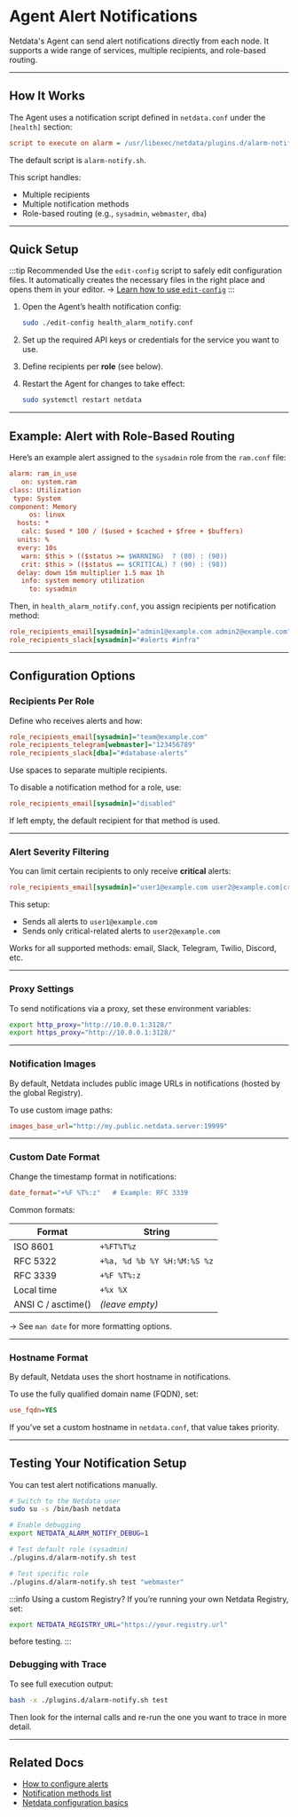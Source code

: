 # Agent Alert Notifications

Netdata's Agent can send alert notifications directly from each node. It supports a wide range of services, multiple recipients, and role-based routing.

---

## How It Works

The Agent uses a notification script defined in `netdata.conf` under the `[health]` section:

```ini
script to execute on alarm = /usr/libexec/netdata/plugins.d/alarm-notify.sh
```

The default script is `alarm-notify.sh`.

This script handles:

- Multiple recipients
- Multiple notification methods
- Role-based routing (e.g., `sysadmin`, `webmaster`, `dba`)

---

## Quick Setup

:::tip Recommended
Use the `edit-config` script to safely edit configuration files. It automatically creates the necessary files in the right place and opens them in your editor.
→ [Learn how to use `edit-config`](/docs/netdata-agent/configuration/README.md#edit-a-configuration-file-using-edit-config)
:::

1. Open the Agent’s health notification config:
   ```bash
   sudo ./edit-config health_alarm_notify.conf
   ```

2. Set up the required API keys or credentials for the service you want to use.

3. Define recipients per **role** (see below).

4. Restart the Agent for changes to take effect:
   ```bash
   sudo systemctl restart netdata
   ```

---

## Example: Alert with Role-Based Routing

Here’s an example alert assigned to the `sysadmin` role from the `ram.conf` file:

```ini
alarm: ram_in_use
   on: system.ram
class: Utilization
 type: System
component: Memory
     os: linux
  hosts: *
   calc: $used * 100 / ($used + $cached + $free + $buffers)
  units: %
  every: 10s
   warn: $this > (($status >= $WARNING)  ? (80) : (90))
   crit: $this > (($status == $CRITICAL) ? (90) : (98))
  delay: down 15m multiplier 1.5 max 1h
   info: system memory utilization
     to: sysadmin
```

Then, in `health_alarm_notify.conf`, you assign recipients per notification method:

```ini
role_recipients_email[sysadmin]="admin1@example.com admin2@example.com"
role_recipients_slack[sysadmin]="#alerts #infra"
```

---

## Configuration Options

### Recipients Per Role

Define who receives alerts and how:

```ini
role_recipients_email[sysadmin]="team@example.com"
role_recipients_telegram[webmaster]="123456789"
role_recipients_slack[dba]="#database-alerts"
```

Use spaces to separate multiple recipients.

To disable a notification method for a role, use:

```ini
role_recipients_email[sysadmin]="disabled"
```

If left empty, the default recipient for that method is used.

---

### Alert Severity Filtering

You can limit certain recipients to only receive **critical** alerts:

```ini
role_recipients_email[sysadmin]="user1@example.com user2@example.com|critical"
```

This setup:

- Sends all alerts to `user1@example.com`
- Sends only critical-related alerts to `user2@example.com`

Works for all supported methods: email, Slack, Telegram, Twilio, Discord, etc.

---

### Proxy Settings

To send notifications via a proxy, set these environment variables:

```bash
export http_proxy="http://10.0.0.1:3128/"
export https_proxy="http://10.0.0.1:3128/"
```

---

### Notification Images

By default, Netdata includes public image URLs in notifications (hosted by the global Registry).

To use custom image paths:

```ini
images_base_url="http://my.public.netdata.server:19999"
```

---

### Custom Date Format

Change the timestamp format in notifications:

```ini
date_format="+%F %T%:z"   # Example: RFC 3339
```

Common formats:

| Format             | String                      |
|--------------------|-----------------------------|
| ISO 8601           | `+%FT%T%z`                  |
| RFC 5322           | `+%a, %d %b %Y %H:%M:%S %z` |
| RFC 3339           | `+%F %T%:z`                 |
| Local time         | `+%x %X`                    |
| ANSI C / asctime() | *(leave empty)*             |

→ See `man date` for more formatting options.

---

### Hostname Format

By default, Netdata uses the short hostname in notifications.

To use the fully qualified domain name (FQDN), set:

```ini
use_fqdn=YES
```

If you’ve set a custom hostname in `netdata.conf`, that value takes priority.

---

## Testing Your Notification Setup

You can test alert notifications manually.

```bash
# Switch to the Netdata user
sudo su -s /bin/bash netdata

# Enable debugging
export NETDATA_ALARM_NOTIFY_DEBUG=1

# Test default role (sysadmin)
./plugins.d/alarm-notify.sh test

# Test specific role
./plugins.d/alarm-notify.sh test "webmaster"
```

:::info Using a custom Registry?
If you’re running your own Netdata Registry, set:

```bash
export NETDATA_REGISTRY_URL="https://your.registry.url"
```

before testing.
:::

### Debugging with Trace

To see full execution output:

```bash
bash -x ./plugins.d/alarm-notify.sh test
```

Then look for the internal calls and re-run the one you want to trace in more detail.

---

## Related Docs

- [How to configure alerts](/src/health/REFERENCE.md)
- [Notification methods list](/docs/alerts-and-notifications/notifications/README.md#notification-methods)
- [Netdata configuration basics](/docs/netdata-agent/configuration/README.md)